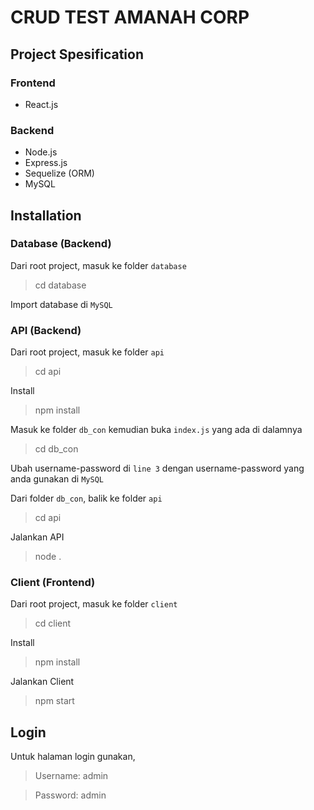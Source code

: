 # CRUD TEST AMANAH CORP

## Project Spesification
### Frontend
- React.js

### Backend
- Node.js
- Express.js
- Sequelize (ORM)
- MySQL

## Installation

### Database (Backend)
Dari root project, masuk ke folder `database`
> cd database

Import database di `MySQL`

### API (Backend)
Dari root project, masuk ke folder `api`
> cd api

Install
> npm install

Masuk ke folder `db_con` kemudian buka `index.js` yang ada di dalamnya
> cd db_con

Ubah username-password di `line 3` dengan username-password yang anda gunakan di `MySQL`

Dari folder `db_con`, balik ke folder `api`
> cd api

Jalankan API
> node .

### Client (Frontend)
Dari root project, masuk ke folder `client`
> cd client

Install
> npm install

Jalankan Client
> npm start

## Login
Untuk halaman login gunakan,
> Username: admin

> Password: admin
